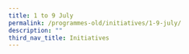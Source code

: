 ```yaml
---
title: 1 to 9 July
permalink: /programmes-old/initiatives/1-9-july/
description: ""
third_nav_title: Initiatives
---
```

